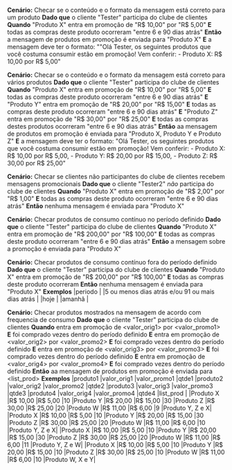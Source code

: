 **Cenário:** Checar se o conteúdo e o formato da mensagem está correto para um produto
	**Dado que** o cliente "Tester" participa do clube de clientes
	**Quando** "Produto X" entra em promoção de "R$ 10,00" por "R$ 5,00"
	**E** todas as compras deste produto ocorreram "entre 6 e 90 dias atrás"
	**Então** a mensagem de produtos em promoção é enviada para "Produto X"
	**E** a mensagem deve ter o formato: 
		""Olá Tester, os seguintes produtos que você costuma consumir estão em promoção! Vem conferir: - Produto X: R$ 10,00 por R$ 5,00"

**Cenário:** Checar se o conteúdo e o formato da mensagem está correto para vários produtos
	**Dado que** o cliente "Tester" participa do clube de clientes
	**Quando** "Produto X" entra em promoção de "R$ 10,00" por "R$ 5,00"
	**E** todas as compras deste produto ocorreram "entre 6 e 90 dias atrás"
	**E** "Produto Y" entra em promoção de "R$ 20,00" por "R$ 15,00"
	**E** todas as compras deste produto ocorreram "entre 6 e 90 dias atrás"
	**E** "Produto Z" entra em promoção de "R$ 30,00" por "R$ 25,00"
	**E** todas as compras destes produtos ocorreram "entre 6 e 90 dias atrás"
	**Então** aa mensagem de produtos em promoção é enviada para "Produto X, Produto Y e Produto Z"
	**E** a mensagem deve ter o formato: 
		"Olá Tester, os seguintes produtos que você costuma consumir estão em promoção! Vem conferir: - Produto X: R$ 10,00 por R$ 5,00, - Produto Y: R$ 20,00 por R$ 15,00, - Produto Z: R$ 30,00 por R$ 25,00"

**Cenário:** Checar se clientes não participantes do clube de clientes recebem mensagens promocionais
	**Dado que** o cliente "Tester2" *não* participa do clube de clientes
	**Quando** "Produto X" entra em promoção de "R$ 2,00" por "R$ 1,00"
	**E** todas as compras deste produto ocorreram "entre 6 e 90 dias atrás"
	**Então** nenhuma mensagem é enviada para "Produto X"

**Cenário:** Checar produtos de consumo contínuo no período definido
	**Dado que** o cliente "Tester" participa do clube de clientes
	**Quando** "Produto X" entra em promoção de "R$ 200,00" por "R$ 100,00"
	**E** todas as compras deste produto ocorreram "entre 6 e 90 dias atrás"
	**Então** a mensagem sobre a promoção é enviada para "Produto X"

**Cenário:** Checar produtos de consumo contínuo fora do período definido
	**Dado que** o cliente "Tester" participa do clube de clientes
	**Quando** "Produto X" entra em promoção de "R$ 200,00" por "R$ 100,00"
	**E** todas as compras deste produto ocorreram <periodo>
	**Então** nenhuma mensagem é enviada para "Produto X"
**Exemplos**
	|periodo 										  |
	|5 ou menos dias atrás e/ou 91 ou mais dias atrás |
	|hoje	 										  |
	|amanhã 										  |

**Cenário:** Checar produtos mostrados na mensagem de acordo com frequencia de consumo
	**Dado que** o cliente "Tester" participa do clube de clientes
	**Quando** <produto1> entra em promoção de <valor_orig1> por <valor_promo1>
	**E** foi comprado <qtde1> vezes dentro do período definido
	**E** <produto2> entra em promoção de <valor_orig2> por <valor_promo2>
	**E** foi comprado <qtde2> vezes dentro do período definido
	**E** <produto3> entra em promoção de <valor_orig3> por <valor_promo3>
	**E** foi comprado <qtde1> vezes dentro do período definido
	**E** <produto4> entra em promoção de <valor_orig4> por <valor_promo4>
	**E** foi comprado <qtde4> vezes dentro do período definido
	**Então** aa mensagem de produtos em promoção é enviada para <list_prod>
**Exemplos**
	|produto1 	|valor_orig1 |valor_promo1 |qtde1 	|produto2 	|valor_orig2 |valor_promo2 |qtde2 	|produto3 	|valor_orig3 |valor_promo3 |qtde3 	|produto4 	|valor_orig4 |valor_promo4 |qtde4 	|list_prod 	 	 |
	|Produto X 	|R$ 10,00 	 |R$ 5,00 	   |10 		|Produto Y 	|R$ 20,00 	 |R$ 15,00 	   |30 		|Produto Z 	|R$ 30,00 	 |R$ 25,00 	   |20 		|Produto W 	|R$ 11,00 	 |R$ 6,00 	   |9 		|Produto Y, Z e X|
	|Produto X 	|R$ 10,00 	 |R$ 5,00 	   |10 		|Produto Y 	|R$ 20,00 	 |R$ 15,00 	   |30 		|Produto Z 	|R$ 30,00 	 |R$ 25,00 	   |20 		|Produto W 	|R$ 11,00 	 |R$ 6,00 	   |10 		|Produto Y, Z e X|
	|Produto X 	|R$ 10,00 	 |R$ 5,00 	   |10 		|Produto Y 	|R$ 20,00 	 |R$ 15,00 	   |30 		|Produto Z 	|R$ 30,00 	 |R$ 25,00 	   |20 		|Produto W 	|R$ 11,00 	 |R$ 6,00 	   |11 		|Produto Y, Z e W|
	|Produto X 	|R$ 10,00 	 |R$ 5,00 	   |10 		|Produto Y 	|R$ 20,00 	 |R$ 15,00 	   |10 		|Produto Z 	|R$ 30,00 	 |R$ 25,00 	   |10 		|Produto W 	|R$ 11,00 	 |R$ 6,00 	   |10 		|Produto W, X e Y|